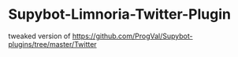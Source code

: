 # Supybot-Limnoria-Twitter-Plugin
tweaked version of https://github.com/ProgVal/Supybot-plugins/tree/master/Twitter
